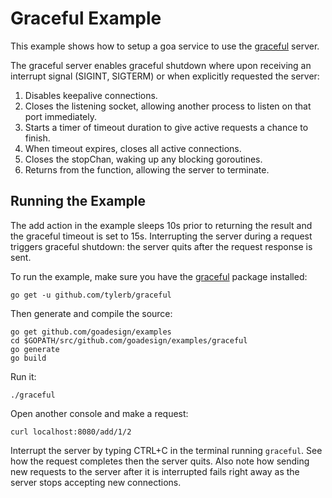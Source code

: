 # Graceful Example

This example shows how to setup a goa service to use the [graceful](https://github.com/tylerb/graceful)
server.

The graceful server enables graceful shutdown where upon receiving an interrupt signal (SIGINT,
SIGTERM) or when explicitly requested the server:

1. Disables keepalive connections.
2. Closes the listening socket, allowing another process to listen on that port immediately.
3. Starts a timer of timeout duration to give active requests a chance to finish.
4. When timeout expires, closes all active connections.
5. Closes the stopChan, waking up any blocking goroutines.
6. Returns from the function, allowing the server to terminate.

## Running the Example

The add action in the example sleeps 10s prior to returning the result and the graceful
timeout is set to 15s. Interrupting the server during a request triggers graceful shutdown: the
server quits after the request response is sent.

To run the example, make sure you have the [graceful](https://godoc.org/github.com/tylerb/graceful)
package installed:
```
go get -u github.com/tylerb/graceful
```
Then generate and compile the source:
```
go get github.com/goadesign/examples
cd $GOPATH/src/github.com/goadesign/examples/graceful
go generate
go build
```
Run it:
```
./graceful
```
Open another console and make a request:
```
curl localhost:8080/add/1/2
```
Interrupt the server by typing CTRL+C in the terminal running `graceful`. See how the request
completes then the server quits. Also note how sending new requests to the server after it is
interrupted fails right away as the server stops accepting new connections.

